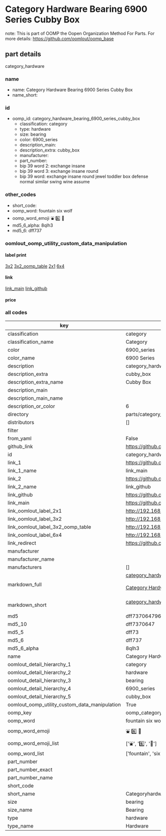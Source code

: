 # Category Hardware Bearing 6900 Series Cubby Box  

note: This is part of OOMP the Oopen Organization Method For Parts. For more details: https://github.com/oomlout/oomp_base

##  part details
  



category_hardware



### name
* name: Category Hardware Bearing 6900 Series Cubby Box
* name_short: 
### id
* oomp_id: category_hardware_bearing_6900_series_cubby_box
  * classification: category
  * type: hardware
  * size: bearing
  * color: 6900_series
  * description_main: 
  * description_extra: cubby_box
  * manufacturer: 
  * part_number: 
  * bip 39 word 2: exchange insane
  * bip 39 word 3: exchange insane round
  * bip 39 word: exchange insane round jewel toddler box defense normal similar swing wine assume

### other_codes
* short_code: 
* oomp_word: fountain six wolf
* oomp_word_emoji :fountain: :six: :wolf:
* md5_6_alpha: 8qlh3
* md5_6: dff737






### oomlout_oomp_utility_custom_data_manipulation
#### label print
[3x2](http://192.168.1.245:1112/?label=oomp%208qlh3)
[3x2_oomp_table](http://192.168.1.108:1112/?label=oomp%208qlh3)
[2x1](http://192.168.1.242:1112/?label=oomp%208qlh3)
[6x4](http://192.168.1.55:1112/?label=oomp%208qlh3)    

#### link

[link_main](https://github.com/oomlout/oomlout_oomp_version_1_messy/tree/main/parts/category_hardware_bearing_6900_series_cubby_box) [link_github](https://github.com/oomlout/oomlout_oomp_version_1_messy/tree/main/parts/category_hardware_bearing_6900_series_cubby_box)                             

#### price







### all codes 
| key | value |  
| --- | --- |  
| classification | category |  
| classification_name | Category |  
| color | 6900_series |  
| color_name | 6900 Series |  
| description | category_hardware |  
| description_extra | cubby_box |  
| description_extra_name | Cubby Box |  
| description_main |  |  
| description_main_name |  |  
| description_or_color | 6  |  
| directory | parts/category_hardware_bearing_6900_series_cubby_box |  
| distributors | [] |  
| filter |  |  
| from_yaml | False |  
| github_link | https://github.com/oomlout/oomlout_oomp_part_src/tree/main/parts/category_hardware_bearing_6900_series_cubby_box |  
| id | category_hardware_bearing_6900_series_cubby_box |  
| link_1 | https://github.com/oomlout/oomlout_oomp_version_1_messy/tree/main/parts/category_hardware_bearing_6900_series_cubby_box |  
| link_1_name | link_main |  
| link_2 | https://github.com/oomlout/oomlout_oomp_version_1_messy/tree/main/parts/category_hardware_bearing_6900_series_cubby_box |  
| link_2_name | link_github |  
| link_github | https://github.com/oomlout/oomlout_oomp_version_1_messy/tree/main/parts/category_hardware_bearing_6900_series_cubby_box |  
| link_main | https://github.com/oomlout/oomlout_oomp_version_1_messy/tree/main/parts/category_hardware_bearing_6900_series_cubby_box |  
| link_oomlout_label_2x1 | http://192.168.1.242:1112/?label=oomp%208qlh3 |  
| link_oomlout_label_3x2 | http://192.168.1.245:1112/?label=oomp%208qlh3 |  
| link_oomlout_label_3x2_oomp_table | http://192.168.1.108:1112/?label=oomp%208qlh3 |  
| link_oomlout_label_6x4 | http://192.168.1.55:1112/?label=oomp%208qlh3 |  
| link_redirect | https://github.com/oomlout/oomlout_oomp_version_1_messy/tree/main/parts/category_hardware_bearing_6900_series_cubby_box |  
| manufacturer |  |  
| manufacturer_name |  |  
| manufacturers | [] |  
| markdown_full | [category_hardware_bearing_6900_series_cubby_box](none)<br>[](none)<br>[Category Hardware Bearing 6900 Series Cubby Box](none)<br><br> |  
| markdown_short | [category_hardware_bearing_6900_series_cubby_box](none)<br><br> |  
| md5 | dff737064796272c6a71b77f78dd3a75 |  
| md5_10 | dff7370647 |  
| md5_5 | dff73 |  
| md5_6 | dff737 |  
| md5_6_alpha | 8qlh3 |  
| name | Category Hardware Bearing 6900 Series Cubby Box |  
| oomlout_detail_hierarchy_1 | category |  
| oomlout_detail_hierarchy_2 | hardware |  
| oomlout_detail_hierarchy_3 | bearing |  
| oomlout_detail_hierarchy_4 | 6900_series |  
| oomlout_detail_hierarchy_5 | cubby_box |  
| oomlout_oomp_utility_custom_data_manipulation | True |  
| oomp_key | oomp_category_hardware_bearing_6900_series_cubby_box |  
| oomp_word | fountain six wolf |  
| oomp_word_emoji | :fountain: :six: :wolf: |  
| oomp_word_emoji_list | [':fountain:', ':six:', ':wolf:'] |  
| oomp_word_list | ['fountain', 'six', 'wolf'] |  
| part_number |  |  
| part_number_exact |  |  
| part_number_name |  |  
| short_code |  |  
| short_name | Categoryhardware |  
| size | bearing |  
| size_name | Bearing |  
| type | hardware |  
| type_name | Hardware |  
